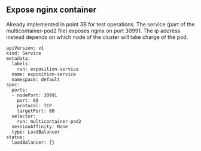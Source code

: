 ## Expose nginx container

Already implemented in point 3B for test operations.
The service (part of the multicontainer-pod2 file) exposes nginx on port 30991.
The ip address instead depends on which node of the cluster will take charge of the pod.


```
apiVersion: v1
kind: Service
metadata:
  labels:
    run: exposition-service
  name: exposition-service
  namespace: default
spec:
  ports:
  - nodePort: 30991
    port: 80
    protocol: TCP
    targetPort: 80
  selector:
    run: multicontainer-pod2
  sessionAffinity: None
  type: LoadBalancer
status:
  loadBalancer: {}

```